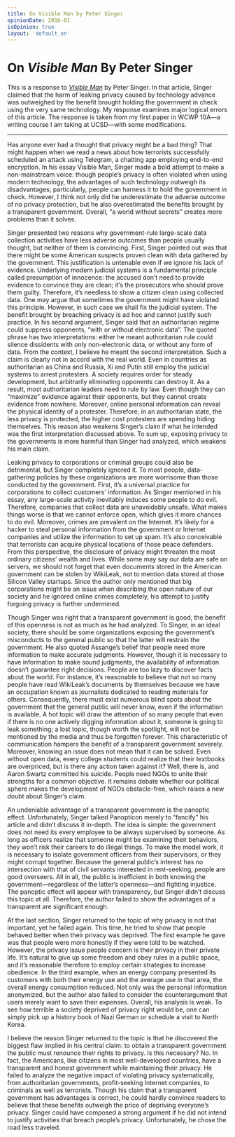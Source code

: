 ```yaml
---
title: On Visible Man by Peter Singer
opinionDate: 2016-01
isOpinion: true
layout: 'default_en'
---
```


# On <cite>Visible Man</cite> By Peter Singer

This is a response to <cite>[Visible Man](/static/opinions/2016-01-peter-singer.pdf)</cite> by Peter Singer. In that article, Singer claimed that the harm of leaking privacy caused by technology advance was outweighed by the benefit brought holding the government in check using the very same technology. My response examines major logical errors of this article. The response is taken from my first paper in WCWP 10A—a writing course I am taking at UCSD—with some modifications.

---

Has anyone ever had a thought that privacy might be a bad thing? That might happen when we read a news about how terrorists successfully scheduled an attack using Telegram, a chatting app employing end-to-end encryption. In his essay Visible Man, Singer made a bold attempt to make a non-mainstream voice: though people’s privacy is often violated when using modern technology, the advantages of such technology outweigh its disadvantages; particularly, people can harness it to hold the government in check. However, I think not only did he underestimate the adverse outcome of no privacy protection, but he also overestimated the benefits brought by a transparent government. Overall, “a world without secrets” creates more problems than it solves.

Singer presented two reasons why government-rule large-scale data collection activities have less adverse outcomes than people usually thought, but neither of them is convincing. First, Singer pointed out was that there might be some American suspects proven clean with data gathered by the government. This justification is untenable even if we ignore his lack of evidence. Underlying modern judicial systems is a fundamental principle called presumption of innocence: the accused don’t need to provide evidence to convince they are clean; it’s the prosecutors who should prove them guilty. Therefore, it’s needless to show a citizen clean using collected data. One may argue that sometimes the government might have violated this principle. However, in such case we shall fix the judicial system. The benefit brought by breaching privacy is ad hoc and cannot justify such practice. In his second argument, Singer said that an authoritarian regime could suppress opponents, “with or without electronic data”. The quoted phrase has two interpretations: either he meant authoritarian rule could silence dissidents with only non-electronic data, or without any form of data. From the context, I believe he meant the second interpretation. Such a claim is clearly not in accord with the real world. Even in countries as authoritarian as China and Russia, Xi and Putin still employ the judicial systems to arrest protesters. A society requires order for steady development, but arbitrarily eliminating opponents can destroy it. As a result, most authoritarian leaders need to rule by law. Even though they can “maximize” evidence against their opponents, but they cannot create evidence from nowhere. Moreover, online personal information can reveal the physical identity of a protester. Therefore, in an authoritarian state, the less privacy is protected, the higher cost protesters are spending hiding themselves. This reason also weakens Singer’s claim if what he intended was the first interpretation discussed above. To sum up, exposing privacy to the governments is more harmful than Singer had analyzed, which weakens his main claim.

Leaking privacy to corporations or criminal groups could also be detrimental, but Singer completely ignored it. To most people, data-gathering policies by these organizations are more worrisome than those conducted by the government. First, it’s a universal practice for corporations to collect customers’ information. As Singer mentioned in his essay, any large-scale activity inevitably induces some people to do evil. Therefore, companies that collect data are unavoidably unsafe. What makes things worse is that we cannot enforce open, which gives it more chances to do evil. Moreover, crimes are prevalent on the Internet. It’s likely for a hacker to steal personal information from the government or Internet companies and utilize the information to set up spam. It’s also conceivable that terrorists can acquire physical locations of those peace defenders. From this perspective, the disclosure of privacy might threaten the most ordinary citizens’ wealth and lives. While some may say our data are safe on servers, we should not forget that even documents stored in the American government can be stolen by WikiLeak, not to mention data stored at those Silicon Valley startups. Since the author only mentioned that big corporations might be an issue when describing the open nature of our society and he ignored online crimes completely, his attempt to justify forgoing privacy is further undermined.

Though Singer was right that a transparent government is good, the benefit of this openness is not as much as he had analyzed. To Singer, in an ideal society, there should be some organizations exposing the government’s misconducts to the general public so that the latter will restrain the government. He also quoted Assange’s belief that people need more information to make accurate judgments. However, though it is necessary to have information to make sound judgments, the availability of information doesn’t guarantee right decisions. People are too lazy to discover facts about the world. For instance, it’s reasonable to believe that not so many people have read WikiLeak’s documents by themselves because we have an occupation known as journalists dedicated to reading materials for others. Consequently, there must exist numerous blind spots about the government that the general public will never know, even if the information is available. A hot topic will draw the attention of so many people that even if there is no one actively digging information about it, someone is going to leak something; a lost topic, though worth the spotlight, will not be mentioned by the media and thus be forgotten forever. This characteristic of communication hampers the benefit of a transparent government severely. Moreover, knowing an issue does not mean that it can be solved. Even without open data, every college students could realize that their textbooks are overpriced, but is there any action taken against it? Well, there is, and Aaron Swartz committed his suicide. People need NGOs to unite their strengths for a common objective. It remains debate whether our political sphere makes the development of NGOs obstacle-free, which raises a new doubt about Singer’s claim.

An undeniable advantage of a transparent government is the panoptic effect. Unfortunately, Singer talked Panopticon merely to “fancify” his article and didn’t discuss it in-depth. The idea is simple: the government does not need its every employee to be always supervised by someone. As long as officers realize that someone might be examining their behaviors, they won’t risk their careers to do illegal things. To make the model work, it is necessary to isolate government officers from their supervisors, or they might corrupt together. Because the general public’s interest has no intersection with that of civil servants interested in rent-seeking, people are good overseers. All in all, the public is inefficient in both knowing the government—regardless of the latter’s openness—and fighting injustice. The panoptic effect will appear with transparency, but Singer didn’t discuss this topic at all. Therefore, the author failed to show the advantages of a transparent are significant enough.

At the last section, Singer returned to the topic of why privacy is not that important, yet he failed again. This time, he tried to show that people behaved better when their privacy was deprived. The first example he gave was that people were more honestly if they were told to be watched. However, the privacy issue people concern is their privacy in their private life. It’s natural to give up some freedom and obey rules in a public space, and it’s reasonable therefore to employ certain strategies to increase obedience. In the third example, when an energy company presented its customers with both their energy use and the average use in that area, the overall energy consumption reduced. Not only was the personal information anonymized, but the author also failed to consider the counterargument that users merely want to save their expenses. Overall, his analysis is weak. To see how terrible a society deprived of privacy right would be, one can simply pick up a history book of Nazi German or schedule a visit to North Korea.

I believe the reason Singer returned to the topic is that he discovered the biggest flaw implied in his central claim: to obtain a transparent government the public must renounce their rights to privacy. Is this necessary? No. In fact, the Americans, like citizens in most well-developed countries, have a transparent and honest government while maintaining their privacy. He failed to analyze the negative impact of violating privacy systematically, from authoritarian governments, profit-seeking Internet companies, to criminals as well as terrorists. Though his claim that a transparent government has advantages is correct, he could hardly convince readers to believe that these benefits outweigh the price of depriving everyone’s privacy. Singer could have composed a strong argument if he did not intend to justify activities that breach people’s privacy. Unfortunately, he chose the road less traveled.
